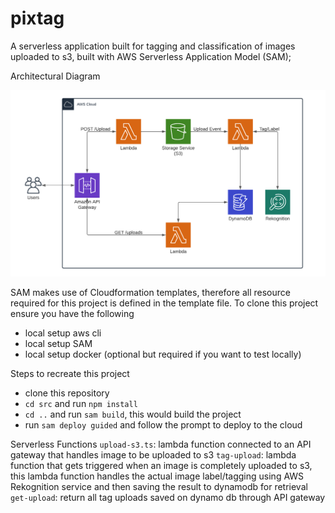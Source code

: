 # pixtag
A serverless application built for tagging and classification of images uploaded to s3, built with AWS Serverless Application Model (SAM);

Architectural Diagram

![architectural diagram](/diagram.png?raw=true "Diagram")

SAM makes use of Cloudformation templates, therefore all resource required for this project is defined in the template file.
To clone this project ensure you have the following
- local setup aws cli
- local setup SAM
- local setup docker (optional but required if you want to test locally)

Steps to recreate this project
- clone this repository
- `cd src` and run `npm install`
- `cd ..` and run `sam build`, this would build the project
- run `sam deploy guided` and follow the prompt to deploy to the cloud 

Serverless Functions
`upload-s3.ts`: lambda function connected to an API gateway that handles image to be uploaded to s3
`tag-upload`: lambda function that gets triggered when an image is completely uploaded to s3, this lambda function handles the actual image label/tagging using AWS Rekognition service and then saving the result to dynamodb for retrieval 
`get-upload`: return all tag uploads saved on dynamo db through API gateway 